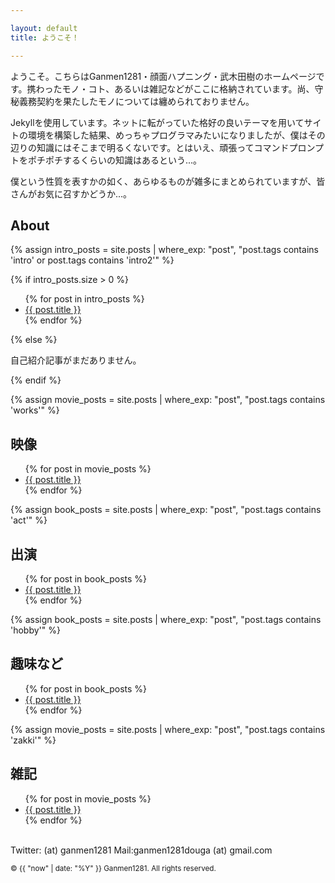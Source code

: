 ```yaml
---

layout: default
title: ようこそ！

---
```


ようこそ。こちらはGanmen1281・顔面ハプニング・武木田樹のホームページです。携わったモノ・コト、あるいは雑記などがここに格納されています。尚、守秘義務契約を果たしたモノについては纏められておりません。

Jekyllを使用しています。ネットに転がっていた格好の良いテーマを用いてサイトの環境を構築した結果、めっちゃプログラマみたいになりましたが、僕はその辺りの知識にはそこまで明るくないです。とはいえ、頑張ってコマンドプロンプトをポチポチするくらいの知識はあるという...。

僕という性質を表すかの如く、あらゆるものが雑多にまとめられていますが、皆さんがお気に召すかどうか...。

<h2>About</h2>

{% assign intro_posts = site.posts | where_exp: "post", "post.tags contains 'intro' or post.tags contains 'intro2'" %}

{% if intro_posts.size > 0 %}
  <ul>
    {% for post in intro_posts %}
      <li><a href="{{ post.url }}">{{ post.title }}</a></li>
    {% endfor %}
  </ul>
{% else %}
  <p>自己紹介記事がまだありません。</p>
{% endif %}


{% assign movie_posts = site.posts | where_exp: "post", "post.tags contains 'works'" %}
<h2>映像</h2>
<ul>
  {% for post in movie_posts %}
    <li><a href="{{ post.url }}">{{ post.title }}</a></li>
  {% endfor %}
</ul>

{% assign book_posts = site.posts | where_exp: "post", "post.tags contains 'act'" %}
<h2>出演</h2>
<ul>
  {% for post in book_posts %}
    <li><a href="{{ post.url }}">{{ post.title }}</a></li>
  {% endfor %}
</ul>

{% assign book_posts = site.posts | where_exp: "post", "post.tags contains 'hobby'" %}
<h2>趣味など</h2>
<ul>
  {% for post in book_posts %}
    <li><a href="{{ post.url }}">{{ post.title }}</a></li>
  {% endfor %}
  </ul>

{% assign movie_posts = site.posts | where_exp: "post", "post.tags contains 'zakki'" %}
<h2>雑記</h2>
<ul>
  {% for post in movie_posts %}
    <li><a href="{{ post.url }}">{{ post.title }}</a></li>
  {% endfor %}
</ul>

<br>
Twitter: (at) ganmen1281  
Mail:ganmen1281douga (at) gmail.com  

<p><small>&copy; {{ "now" | date: "%Y" }} Ganmen1281. All rights reserved.</small></p>
